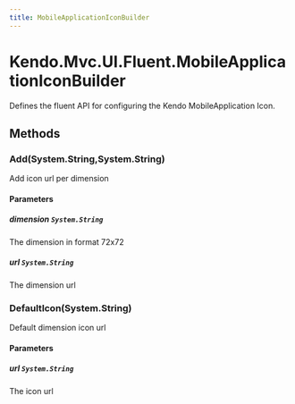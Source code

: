 ```yaml
---
title: MobileApplicationIconBuilder
---
```


# Kendo.Mvc.UI.Fluent.MobileApplicationIconBuilder
Defines the fluent API for configuring the Kendo MobileApplication Icon.




## Methods


### Add(System.String,System.String)
Add icon url per dimension


#### Parameters

##### dimension `System.String`
The dimension in format 72x72

##### url `System.String`
The dimension url





### DefaultIcon(System.String)
Default dimension icon url


#### Parameters

##### url `System.String`
The icon url






